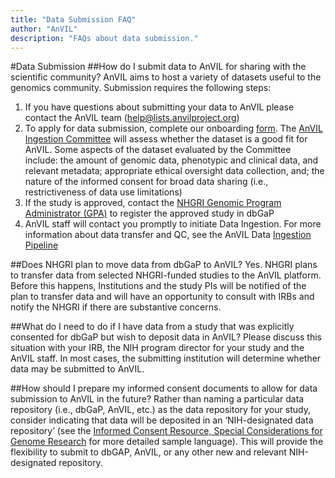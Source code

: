 ```yaml
---
title: "Data Submission FAQ"
author: "AnVIL"
description: "FAQs about data submission."
---
```


#Data Submission
##How do I submit data to AnVIL for sharing with the scientific community?
AnVIL aims to host a variety of datasets useful to the genomics community. Submission requires the following steps:

1. If you have questions about submitting your data to AnVIL please contact the AnVIL team (<help@lists.anvilproject.org>)
1. To apply for data submission, complete our onboarding [form](https://docs.google.com/forms/d/e/1FAIpQLSeXGjrMEJ3gCftvgcaSyd-yRGdRzHVZwcKw4xbT5FXNcyCXFA/viewform). The [AnVIL Ingestion Committee](/learn/data-submitters/data-submission#anvil-data-ingestion-committee-dic-approval) will assess whether the dataset is a good fit for AnVIL. Some aspects of the dataset evaluated by the Committee include: the amount of genomic data, phenotypic and clinical data, and relevant metadata; appropriate ethical oversight data collection, and; the nature of the informed consent for broad data sharing (i.e., restrictiveness of data use limitations)
1. If the study is approved, contact the [NHGRI Genomic Program Administrator (GPA)](https://www.genome.gov/staff/Jennifer-Strasburger-MS#:~:text=Biography,Data%20Access%20Committee%20(DAC).) to register the approved study in dbGaP
1. AnVIL staff will contact you promptly to initiate Data Ingestion. For more information about data transfer and QC, see the AnVIL Data [Ingestion Pipeline](/learn/data-submitters/data-submission#ingestion-pipeline)


##Does NHGRI plan to move data from dbGaP to AnVIL?
Yes. NHGRI plans to transfer data from selected NHGRI-funded studies to the AnVIL platform. Before this happens, Institutions and the study PIs will be notified of the plan to transfer data and will have an opportunity to consult with IRBs and notify the NHGRI if there are substantive concerns.

##What do I need to do if I have data from a study that was explicitly consented for dbGaP but wish to deposit data in AnVIL?
Please discuss this situation with your IRB, the NIH program director for your study and the AnVIL staff. In most cases, the submitting institution will determine whether data may be submitted to AnVIL.

##How should I prepare my informed consent documents to allow for data submission to AnVIL in the future?
Rather than naming a particular data repository (i.e., dbGaP, AnVIL, etc.) as the data repository for your study, consider indicating that data will be deposited in an ‘NIH-designated data repository’ (see the [Informed Consent Resource, Special Considerations for Genome Research](https://www.genome.gov/about-genomics/policy-issues/Informed-Consent-for-Genomics-Research/Special-Considerations-for-Genome-Research#6) for more detailed sample language). This will provide the flexibility to submit to dbGAP, AnVIL, or any other new and relevant NIH-designated repository.


